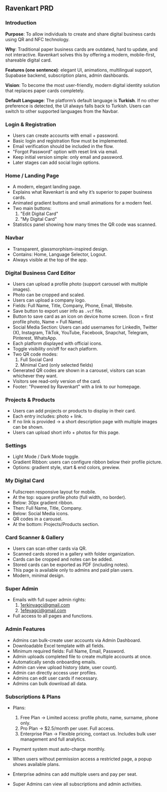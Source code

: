 ## Ravenkart PRD

### Introduction
**Purpose**: To allow individuals to create and share digital business cards using QR and NFC technology.

**Why**: Traditional paper business cards are outdated, hard to update, and not interactive. Ravenkart solves this by offering a modern, mobile-first, shareable digital card.

**Features (one sentence)**: elegant UI, animations, multilingual support, Supabase backend, subscription plans, admin dashboards.

**Vision**: To become the most user-friendly, modern digital identity solution that replaces paper cards completely.

**Default Language**: The platform’s default language is **Turkish**. If no other preference is detected, the UI always falls back to Turkish. Users can switch to other supported languages from the Navbar.

### Login & Registration
- Users can create accounts with email + password.
- Basic login and registration flow must be implemented.
- Email verification should be included in the flow.
- "Forgot Password" option with reset link via email.
- Keep initial version simple: only email and password.
- Later stages can add social login options.

### Home / Landing Page
- A modern, elegant landing page.
- Explains what Ravenkart is and why it’s superior to paper business cards.
- Animated gradient buttons and small animations for a modern feel.
- Two main buttons:
  1. "Edit Digital Card"
  2. "My Digital Card"
- Statistics panel showing how many times the QR code was scanned.

### Navbar
- Transparent, glassmorphism-inspired design.
- Contains: Home, Language Selector, Logout.
- Always visible at the top of the app.

### Digital Business Card Editor
- Users can upload a profile photo (support carousel with multiple images).
- Photo can be cropped and scaled.
- Users can upload a company logo.
- Fields: Full Name, Title, Company, Phone, Email, Website.
- Save button to export user info as `.vcf` file.
- Button to save card as an icon on device home screen. (Icon = first profile photo, Name = Full Name).
- Social Media Section: Users can add usernames for LinkedIn, Twitter (X), Instagram, TikTok, YouTube, Facebook, Snapchat, Telegram, Pinterest, WhatsApp.
- Each platform displayed with official icons.
- Toggle visibility on/off for each platform.
- Two QR code modes:
  1. Full Social Card
  2. Minimal Card (only selected fields)
- Generated QR codes are shown in a carousel, visitors can scan whichever they want.
- Visitors see read-only version of the card.
- Footer: "Powered by Ravenkart" with a link to our homepage.

### Projects & Products
- Users can add projects or products to display in their card.
- Each entry includes: photo + link.
- If no link is provided → a short description page with multiple images can be shown.
- Users can upload short info + photos for this page.

### Settings
- Light Mode / Dark Mode toggle.
- Gradient Ribbon: users can configure ribbon below their profile picture.
- Options: gradient style, start & end colors, preview.

### My Digital Card
- Fullscreen responsive layout for mobile.
- At the top: square profile photo (full width, no border).
- Below: 30px gradient ribbon.
- Then: Full Name, Title, Company.
- Below: Social Media icons.
- QR codes in a carousel.
- At the bottom: Projects/Products section.

### Card Scanner & Gallery
- Users can scan other cards via QR.
- Scanned cards stored in a gallery with folder organization.
- Cards can be cropped and notes can be added.
- Stored cards can be exported as PDF (including notes).
- This page is available only to admins and paid plan users.
- Modern, minimal design.

### Super Admin
- Emails with full super admin rights:
  1. 1erkinyagci@gmail.com
  2. 1efeyagci@gmail.com
- Full access to all pages and functions.

### Admin Features
- Admins can bulk-create user accounts via Admin Dashboard.
- Downloadable Excel template with all fields.
- Minimum required fields: Full Name, Email, Password.
- Admin uploads completed file to create multiple accounts at once.
- Automatically sends onboarding emails.
- Admin can view upload history (date, user count).
- Admin can directly access user profiles.
- Admins can edit user cards if necessary.
- Admins can bulk download all data.

### Subscriptions & Plans
- Plans:
  1. Free Plan → Limited access: profile photo, name, surname, phone only.
  2. Pro Plan → $2.5/month per user. Full access.
  3. Enterprise Plan → Flexible pricing, contact us. Includes bulk user management and full analytics.

- Payment system must auto-charge monthly.
- When users without permission access a restricted page, a popup shows available plans.
- Enterprise admins can add multiple users and pay per seat.
- Super Admins can view all subscriptions and admin activities.

